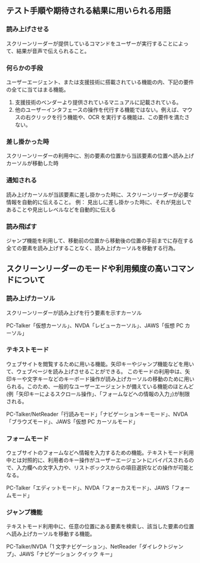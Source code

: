 ## テスト手順や期待される結果に用いられる用語

### 読み上げさせる

スクリーンリーダーが提供しているコマンドをユーザーが実行することによって、結果が音声で伝えられること。

### 何らかの手段

ユーザーエージェント、または支援技術に搭載されている機能の内、下記の要件の全てに当てはまる機能。

1. 支援技術のベンダーより提供されているマニュアルに記載されている。
2. 他のユーザーインタフェースの操作を代行する機能ではない。例えば、マウスの右クリックを行う機能や、OCR を実行する機能は、この要件を満たさない。

### 差し掛かった時

スクリーンリーダーの利用中に、別の要素の位置から当該要素の位置へ読み上げカーソルが移動した時

### 通知される

読み上げカーソルが当該要素に差し掛かった時に、スクリーンリーダーが必要な情報を自動的に伝えること。
例： 見出しに差し掛かった時に、それが見出しであることや見出しレベルなどを自動的に伝える

### 読み飛ばす

ジャンプ機能を利用して、移動前の位置から移動後の位置の手前までに存在する全ての要素を読み上げすることなく、読み上げカーソルを移動する行為。

## スクリーンリーダーのモードや利用頻度の高いコマンドについて

### 読み上げカーソル

スクリーンリーダーが読み上げを行う要素を示すカーソル

PC-Talker「仮想カーソル」、NVDA「レビューカーソル」、JAWS「仮想 PC カーソル」

### テキストモード

ウェブサイトを閲覧するために用いる機能。矢印キーやジャンプ機能などを用いて、ウェブページを読み上げさせることができる。
このモードの利用中は、矢印キーや文字キーなどのキーボード操作が読み上げカーソルの移動のために用いられる。このため、一般的なユーザーエージェントが備えている機能のほとんど(例「矢印キーによるスクロール操作」、「フォームなどへの情報の入力」)が制限される。

PC-Talker/NetReader「行読みモード」「ナビゲーションキーモード」、NVDA「ブラウズモード」、JAWS「仮想 PC カーソルモード」

### フォームモード

ウェブサイトのフォームなどへ情報を入力するための機能。テキストモード利用中とは対照的に、利用者のキー操作がユーザーエージェントにバイパスされるので、入力欄への文字入力や、リストボックスからの項目選択などの操作が可能となる。

PC-Talker「エディットモード」、NVDA「フォーカスモード」、JAWS「フォームモード」

### ジャンプ機能

テキストモード利用中に、任意の位置にある要素を検索し、該当した要素の位置へ読み上げカーソルを移動する機能。

PC-Talker/NVDA「1 文字ナビゲーション」、NetReader「ダイレクトジャンプ」、JAWS「ナビゲーション クイック キー」
